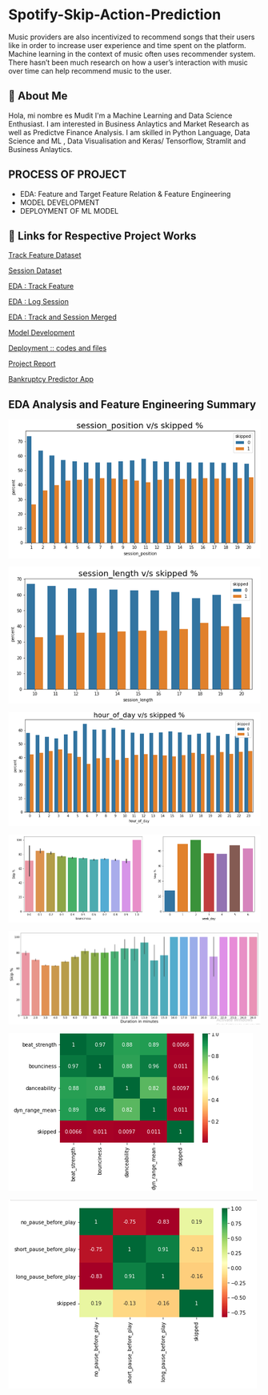 
# Spotify-Skip-Action-Prediction
Music providers are also incentivized to recommend songs that their users like in order to increase user experience and time spent on the platform. Machine learning in the context of music often uses recommender system. There hasn’t been much research on how a user’s interaction with music over time can help recommend music to the user.



## 🚀 About Me
Hola, mi nombre es Mudit 
I'm a Machine Learning and Data Science Enthusiast.
I am interested in Business Anlaytics and Market Research as well as Predictve Finance Analysis.
I am skilled in Python Language, Data Science and ML , Data Visualisation and Keras/ Tensorflow, Stramlit and Business Anlaytics.


## PROCESS OF PROJECT

-  EDA: Feature and Target Feature Relation & Feature Engineering
- MODEL DEVELOPMENT
- DEPLOYMENT OF ML MODEL


## 🔗 Links for Respective Project Works
[Track Feature Dataset](https://github.com/COOLMudi/Data-Scientist-Spotify-Skip-Action-Prediction-/blob/main/Spotify%20mini%20set%20Data/log_mini.csv.gz)

[Session Dataset](https://github.com/COOLMudi/Data-Scientist-Spotify-Skip-Action-Prediction-/blob/main/Spotify%20mini%20set%20Data/tf_mini.csv.gz)

[EDA : Track Feature](https://github.com/COOLMudi/Data-Scientist-Spotify-Skip-Action-Prediction-/blob/main/Mudit%20EDA/01-TrackFeature-Data-EDA-Mudit.ipynb)

[EDA : Log Session](https://github.com/COOLMudi/Data-Scientist-Spotify-Skip-Action-Prediction-/blob/main/Mudit%20EDA/02-Session-Data-EDA-Mudit.ipynb)

[EDA : Track and Session Merged](https://github.com/COOLMudi/Data-Scientist-Spotify-Skip-Action-Prediction-/blob/main/Mudit%20EDA/03-Session-TrackFeature-Data-EDA-Mudit.ipynb)

[Model Development](https://github.com/COOLMudi/Data-Scientist-Spotify-Skip-Action-Prediction-/blob/main/Mudit%20Model%20Development%20Final.ipynb)

[Deployment :: codes and files](https://github.com/COOLMudi/Data-Scientist-Spotify-Skip-Action-Prediction-/tree/main/Web%20app%20streamlit)

[Project Report](https://github.com/COOLMudi/Data-Scientist-Spotify-Skip-Action-Prediction-/blob/main/Final%20Report%20Technocolabs%20Software%20Mudit%20Vyas-converted.pdf)

[Bankruptcy Predictor App](https://spotify-skip-prediction-app.herokuapp.com/)
## EDA Analysis and Feature Engineering Summary

![Analysis 1](https://github.com/COOLMudi/Data-Scientist-Spotify-Skip-Action-Prediction-/blob/main/Project%20images/1.PNG)

![Analysis 2](https://github.com/COOLMudi/Data-Scientist-Spotify-Skip-Action-Prediction-/blob/main/Project%20images/2.PNG)

![Analysis 3](https://github.com/COOLMudi/Data-Scientist-Spotify-Skip-Action-Prediction-/blob/main/Project%20images/3.PNG)

![Analysis 4](https://github.com/COOLMudi/Data-Scientist-Spotify-Skip-Action-Prediction-/blob/main/Project%20images/4.PNG)

![Analysis 5](https://github.com/COOLMudi/Data-Scientist-Spotify-Skip-Action-Prediction-/blob/main/Project%20images/5.PNG)

![Feature Engineering 1](https://github.com/COOLMudi/Data-Scientist-Spotify-Skip-Action-Prediction-/blob/main/Project%20images/7.PNG)

![Feature Engineering 2](https://github.com/COOLMudi/Data-Scientist-Spotify-Skip-Action-Prediction-/blob/main/Project%20images/6.PNG)